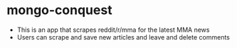 # mongo-conquest
* This is an app that scrapes reddit/r/mma for the latest MMA news
* Users can scrape and save new articles and leave and delete comments
